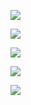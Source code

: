 ![](http://p1.bpimg.com/582453/9362c8f9d3488be5.jpg)    

![](http://p1.bpimg.com/582453/5d7789bb5c4fd92c.jpg)    

![](http://p1.bpimg.com/582453/2a7ebcbf596dc332.jpg)    

![](http://p1.bpimg.com/582453/e6acef0a0de72277.jpg)    

![](http://p1.bpimg.com/582453/0e12a61b3e9da2cd.jpg)
